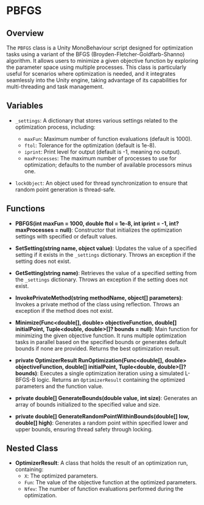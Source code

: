 # PBFGS

## Overview
The `PBFGS` class is a Unity MonoBehaviour script designed for optimization tasks using a variant of the BFGS (Broyden-Fletcher-Goldfarb-Shanno) algorithm. It allows users to minimize a given objective function by exploring the parameter space using multiple processes. This class is particularly useful for scenarios where optimization is needed, and it integrates seamlessly into the Unity engine, taking advantage of its capabilities for multi-threading and task management.

## Variables
- `_settings`: A dictionary that stores various settings related to the optimization process, including:
  - `maxFun`: Maximum number of function evaluations (default is 1000).
  - `ftol`: Tolerance for the optimization (default is 1e-8).
  - `iprint`: Print level for output (default is -1, meaning no output).
  - `maxProcesses`: The maximum number of processes to use for optimization; defaults to the number of available processors minus one.
  
- `lockObject`: An object used for thread synchronization to ensure that random point generation is thread-safe.

## Functions
- **PBFGS(int maxFun = 1000, double ftol = 1e-8, int iprint = -1, int? maxProcesses = null)**: Constructor that initializes the optimization settings with specified or default values.

- **SetSetting(string name, object value)**: Updates the value of a specified setting if it exists in the `_settings` dictionary. Throws an exception if the setting does not exist.

- **GetSetting(string name)**: Retrieves the value of a specified setting from the `_settings` dictionary. Throws an exception if the setting does not exist.

- **InvokePrivateMethod(string methodName, object[] parameters)**: Invokes a private method of the class using reflection. Throws an exception if the method does not exist.

- **Minimize(Func<double[], double> objectiveFunction, double[] initialPoint, Tuple<double, double>[]? bounds = null)**: Main function for minimizing the given objective function. It runs multiple optimization tasks in parallel based on the specified bounds or generates default bounds if none are provided. Returns the best optimization result.

- **private OptimizerResult RunOptimization(Func<double[], double> objectiveFunction, double[] initialPoint, Tuple<double, double>[]? bounds)**: Executes a single optimization iteration using a simulated L-BFGS-B logic. Returns an `OptimizerResult` containing the optimized parameters and the function value.

- **private double[] GenerateBounds(double value, int size)**: Generates an array of bounds initialized to the specified value and size.

- **private double[] GenerateRandomPointWithinBounds(double[] low, double[] high)**: Generates a random point within specified lower and upper bounds, ensuring thread safety through locking.

## Nested Class
- **OptimizerResult**: A class that holds the result of an optimization run, containing:
  - `X`: The optimized parameters.
  - `Fun`: The value of the objective function at the optimized parameters.
  - `Nfev`: The number of function evaluations performed during the optimization.